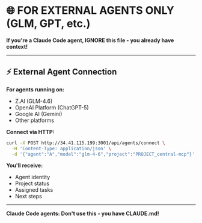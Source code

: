 # 🌐 FOR EXTERNAL AGENTS ONLY (GLM, GPT, etc.)

**If you're a Claude Code agent, IGNORE this file - you already have context!**

---

## ⚡ External Agent Connection

**For agents running on:**
- Z.AI (GLM-4.6)
- OpenAI Platform (ChatGPT-5)
- Google AI (Gemini)
- Other platforms

**Connect via HTTP:**
```bash
curl -X POST http://34.41.115.199:3001/api/agents/connect \
  -H 'Content-Type: application/json' \
  -d '{"agent":"A","model":"glm-4-6","project":"PROJECT_central-mcp"}'
```

**You'll receive:**
- Agent identity
- Project status
- Assigned tasks
- Next steps

---

**Claude Code agents: Don't use this - you have CLAUDE.md!**
